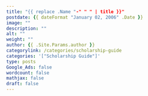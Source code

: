 ```yaml
---
title: "{{ replace .Name "-" " " | title }}"
postdate: {{ dateFormat "January 02, 2006" .Date }}
image: ""
description: ""
alt: ""
weight: ""
author: {{ .Site.Params.author }}
categorylink: /categories/scholarship-guide
categories: '["Scholarship Guide"]'
type: posts
Google_Ads: false
wordcount: false
mathjax: false
draft: false
---
```

